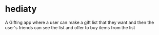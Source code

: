 # hediaty

A Gifting app where a user can make a gift list that they want and 
then the user's friends can see the list and offer to buy items from the list


